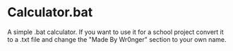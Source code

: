 # Calculator.bat
A simple .bat calculator.
If you want to use it for a school project convert it to a .txt file and change the "Made By Wr0nger" section to your own name.

